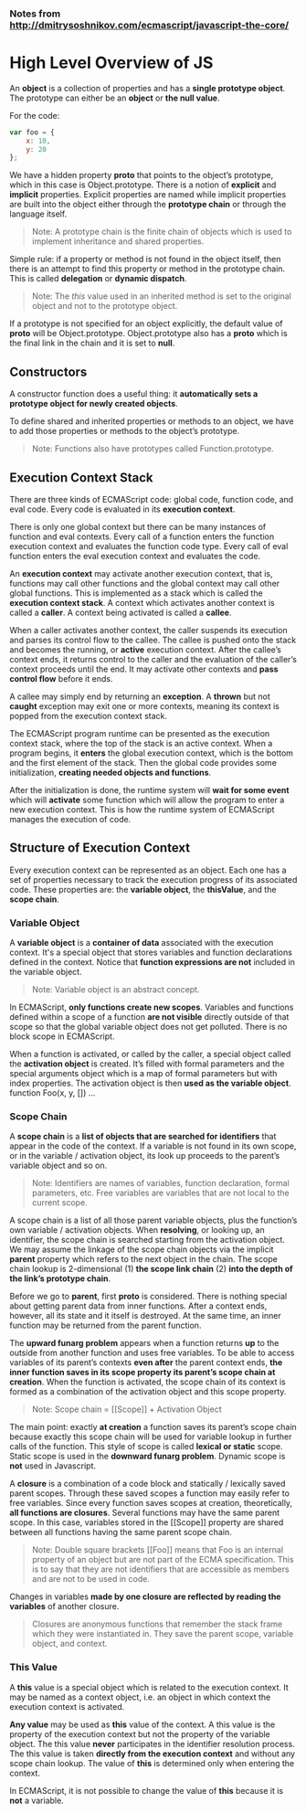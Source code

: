 ### Notes from http://dmitrysoshnikov.com/ecmascript/javascript-the-core/

# High Level Overview of JS

An __object__ is a collection of properties and has a __single prototype object__. The prototype can either be an __object__ or __the null value__.

For the code:
```javascript 
var foo = {
    x: 10,
    y: 20
};
```

We have a hidden property __proto__ that points to the object’s prototype, which in this case is Object.prototype. There is a notion of __explicit__ and __implicit__ properties. Explicit properties are named while implicit properties are built into the object either through the __prototype chain__ or through the language itself. 

> Note: A prototype chain is the finite chain of objects which is used to implement inheritance and shared properties.

Simple rule: if a property or method is not found in the object itself, then there is an attempt to find this property or method in the prototype chain. This is called __delegation__ or __dynamic dispatch__.

> Note: The _this_ value used in an inherited method is set to the original object and not to the prototype object.

If a prototype is not specified for an object explicitly, the default value of __proto__ will be Object.prototype. Object.prototype also has a __proto__ which is the final link in the chain and it is set to __null__.

## Constructors

A constructor function does a useful thing: it __automatically sets a prototype object for newly created objects__. 

To define shared and inherited properties or methods to an object, we have to add those properties or methods to the object’s prototype.

> Note: Functions also have prototypes called Function.prototype.

## Execution Context Stack

There are three kinds of ECMAScript code: global code, function code, and eval code. Every code is evaluated in its __execution context__.

There is only one global context but there can be many instances of function and eval contexts. Every call of a function enters the function execution context and evaluates the function code type. Every call of eval function enters the eval execution context and evaluates the code.

An __execution context__ may activate another execution context, that is, functions may call other functions and the global context may call other global functions. This is implemented as a stack which is called the __execution context stack__. A context which activates another context is called a __caller__. A context being activated is called a __callee__.

When a caller activates another context, the caller suspends its execution and parses its control flow to the callee. The callee is pushed onto the stack and becomes the running, or __active__ execution context. After the callee’s context ends, it returns control to the caller and the evaluation of the caller’s context proceeds until the end. It may activate other contexts and __pass control flow__ before it ends.

A callee may simply end by returning an __exception__. A __thrown__ but not __caught__ exception may exit one or more contexts, meaning its context is popped from the execution context stack.

The ECMAScript program runtime can be presented as the execution context stack, where the top of the stack is an active context. When a program begins, it __enters__ the global execution context, which is the bottom and the first element of the stack. Then the global code provides some initialization, __creating needed objects and functions__.

After the initialization is done, the runtime system will __wait for some event__ which will __activate__ some function which will allow the program to enter a new execution context. This is how the runtime system of ECMAScript manages the execution of code.

## Structure of Execution Context

Every execution context can be represented as an object. Each one has a set of properties necessary to track the execution progress of its associated code. These properties are: the __variable object__, the __thisValue__, and the __scope chain__.

### Variable Object

A __variable object__ is a __container of data__ associated with the execution context. It's a special object that stores variables and function declarations defined in the context. Notice that __function expressions are not__ included in the variable object. 

> Note: Variable object is an abstract concept.

In ECMAScript, __only functions create new scopes__. Variables and functions defined within a scope of a function __are not visible__ directly outside of that scope so that the global variable object does not get polluted. There is no block scope in ECMAScript. 

When a function is activated, or called by the caller, a special object called the __activation object__ is created. It’s filled with formal parameters and the special arguments object which is a map of formal parameters but with index properties. The activation object is then __used as the variable object__. function Foo(x, y, []) ...

### Scope Chain

A __scope chain__ is a __list of objects that are searched for identifiers__ that appear in the code of the context. If a variable is not found in its own scope, or in the variable / activation object, its look up proceeds to the parent’s variable object and so on.

> Note: Identifiers are names of variables, function declaration, formal parameters, etc. Free variables are variables that are not local to the current scope.

A scope chain is a list of all those parent variable objects, plus the function’s own variable / activation objects. When __resolving__, or looking up, an identifier, the scope chain is searched starting from the activation object. We may assume the linkage of the scope chain objects via the implicit __parent__ property which refers to the next object in the chain. The scope chain lookup is 2-dimensional (1) __the scope link chain__ (2) __into the depth of the link’s prototype chain__.

Before we go to __parent__, first __proto__ is considered. There is nothing special about getting parent data from inner functions. After a context ends, however, all its state and it itself is destroyed. At the same time, an inner function may be returned from the parent function. 

The __upward funarg problem__ appears when a function returns __up__ to the outside from another function and uses free variables. To be able to access variables of its parent’s contexts __even after__ the parent context ends, __the inner function saves in its scope property its parent’s scope chain at creation__. When the function is activated, the scope chain of its context is formed as a combination of the activation object and this scope property. 

> Note: Scope chain = [[Scope]] + Activation Object

The main point: exactly __at creation__ a function saves its parent’s scope chain because exactly this scope chain will be used for variable lookup in further calls of the function. This style of scope is called __lexical or static__ scope. Static scope is used in the __downward funarg problem__. Dynamic scope is __not__ used in Javascript.

A __closure__ is a combination of a code block and statically / lexically saved parent scopes. Through these saved scopes a function may easily refer to free variables. Since every function saves scopes at creation, theoretically, __all functions are closures__. Several functions may have the same parent scope. In this case, variables stored in the [[Scope]] property are shared between all functions having the same parent scope chain. 

> Note: Double square brackets [[Foo]] means that Foo is an internal property of an object but are not part of the ECMA specification. This is to say that they are not identifiers that are accessible as members and are not to be used in code.

Changes in variables __made by one closure are reflected by reading the variables__ of another closure. 

> Closures are anonymous functions that remember the stack frame which they were instantiated in. They save the parent scope, variable object, and context.

### This Value

A __this__ value is a special object which is related to the execution context. It may be named as a context object, i.e. an object in which context the execution context is activated.

__Any value__ may be used as __this__ value of the context. A this value is the property of the execution context but not the property of the variable object. The this value __never__ participates in the identifier resolution process. The this value is taken __directly from the execution context__ and without any scope chain lookup. The value of __this__ is determined only when entering the context. 

In ECMAScript, it is not possible to change the value of __this__ because it is __not__ a variable.

